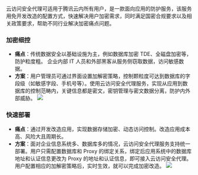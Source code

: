 云访问安全代理可适用于腾讯云内所有用户，是一款面向应用的防护服务，该服务用免开发改造的配置方式，快速解决用户加密需求，同时满足国密合规要求以及相关政策要求，帮助不同行业解决加密痛点问题。

### 加密细控

- **痛点**：传统数据安全以基础设施为主，例如数据库加密 TDE、全磁盘加密等，防护粒度粗。 企业内部 IT 人员和外部黑客从服务侧窃取数据，访问敏感数据。
- **方案**：用户管理员可通过界面设置加解密策略，控制颗粒度可达到数据库的字段级（如敏感字段、手机号等）。使用云访问安全代理服务，实现从应用到数据库的控制范畴内，关键信息都是密文，密钥管理与密文数据分离，防护内外部威胁。
![](https://main.qcloudimg.com/raw/77a3ae3892d6715bc0df3292b3423ec2.png)

### 快速部署
- **痛点**：通过开发改造应用，实现数据存储加密、动态访问控制。改造应用成本高、风险大且周期长。
- **方案**：面对企业信息系统多、数据库多的情况，云访问安全代理服务支持统一部署。用户只需配置数据库和 Proxy 的绑定关系，绑定后应用系统中的数据库地址和认证信息更改为 Proxy 的地址和认证信息，即可接入云访问安全代理。用户配置相应的加解密策略后，实时生效，就可以完成加密改造。
![](https://qcloudimg.tencent-cloud.cn/raw/d60b0894f07e1382a842b10ce020fa04.png)

